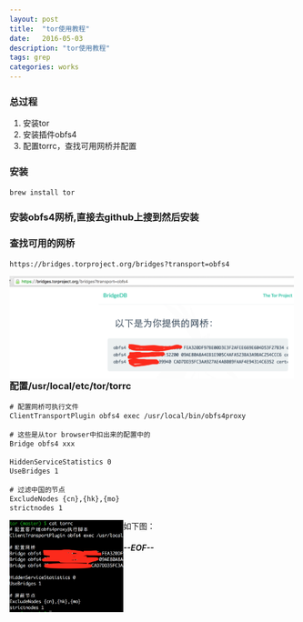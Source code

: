 ```yaml
---
layout: post
title:  "tor使用教程"
date:   2016-05-03
description: "tor使用教程"
tags: grep
categories: works
---
```


### 总过程
1. 安装tor
2. 安装插件obfs4
3. 配置torrc，查找可用网桥并配置

### 安装

	brew install tor

### 安装obfs4网桥,直接去github上搜到然后安装

### 查找可用的网桥

	https://bridges.torproject.org/bridges?transport=obfs4

<img src="/images/2016-05-03-tor-usage-01.png" alt="（图1）" style="width:500px;float:left;"/>

### 配置/usr/local/etc/tor/torrc

	# 配置网桥可执行文件
	ClientTransportPlugin obfs4 exec /usr/local/bin/obfs4proxy
	
	# 这些是从tor browser中扣出来的配置中的
	Bridge obfs4 xxx
	
	HiddenServiceStatistics 0
	UseBridges 1
	
	# 过滤中国的节点
	ExcludeNodes {cn},{hk},{mo}
	strictnodes 1

如下图：
<img src="/images/2016-05-03-tor-usage-02.png" alt="（图2）" style="width:200px;float: left;"/>

##### --EOF--
